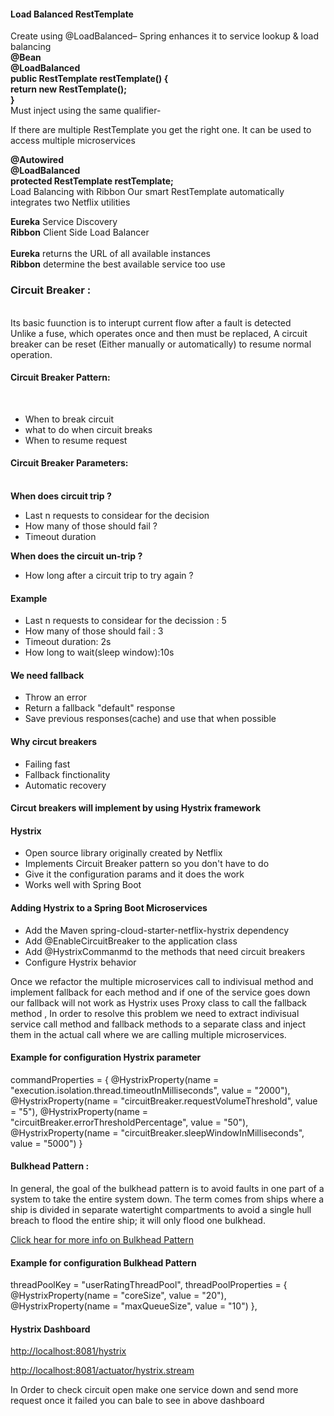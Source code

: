 <h4>Load Balanced RestTemplate</h4>
Create using @LoadBalanced– Spring enhances it to service lookup & load balancing</br>
<b>
 @Bean</br>
 @LoadBalanced</br>
 public RestTemplate restTemplate() {</br>
  return new RestTemplate();</br>
 }
 </b></br>
 Must inject using the same qualifier-

If there are multiple RestTemplate you get the right one.
It can be used to access multiple microservices

<b>
@Autowired</br>
@LoadBalanced</br>
protected RestTemplate restTemplate;
</b></br>
Load Balancing with Ribbon
Our smart RestTemplate automatically integrates two Netflix utilities

<b>Eureka</b> Service Discovery</br>
<b>Ribbon</b> Client Side Load Balancer
</br>  
<b>Eureka</b> returns the URL of all available instances</br>
<b>Ribbon</b> determine the best available service too use</br>

<h3>Circuit Breaker :</h3></br>
Its basic fuunction is to interupt current flow after a fault is detected</br>
Unlike a fuse, which operates once and then must be replaced, A circuit breaker can be reset (Either manually or automatically) to resume normal operation.
<h4>Circuit Breaker Pattern:</h4></br>
<ul>
  <li>When to break circuit</li>
  <li>what to do when circuit breaks</li>
  <li>When to resume request</li>
</ul>
<h4>Circuit Breaker Parameters:</h4></br>
<b>When does circuit trip ?</b>
<ul>
  <li>Last n requests to considear for the decision</li>
  <li>How many of those should fail ?</li>
  <li>Timeout duration</li>
</ul>
<b>When does the circuit un-trip ?</b>
<ul>
<li>How long after a circuit trip to try again ?</li>
</ul>
<h4>Example</h4>
<ul>
  <li>Last n requests to considear for the decission : 5</li>
  <li>How many of those should fail : 3</li>
  <li>Timeout duration: 2s</li>
  <li>How long to wait(sleep window):10s</li>
</ul>
<h4>We need fallback</h4>
<ul>
  <li>Throw an error</li>
  <li>Return a fallback "default" response</li>
  <li>Save previous responses(cache) and use that when possible</li>
</ul>
<h4>Why circut breakers</h4>
<ul>
  <li>Failing fast</li>
  <li>Fallback finctionality</li>
  <li>Automatic recovery</li>
</ul>
<h4>Circut breakers will implement by using Hystrix framework</h4>
<h4>Hystrix</h4>
<ul>
  <li>Open source library originally created by Netflix</li>
  <li>Implements Circuit Breaker pattern so you don't have to do</li>
  <li>Give it the configuration params and it does the work</li>
  <li>Works well with Spring Boot</li>
</ul>
<h4>Adding Hystrix to a Spring Boot Microservices</h4>
<ul>
  <li>Add the Maven spring-cloud-starter-netflix-hystrix dependency</li>
  <li>Add @EnableCircuitBreaker to the application class</li>
  <li>Add @HystrixCommanmd to the methods that need circuit breakers</li>
  <li>Configure Hystrix behavior</li>
</ul>
<p>Once we refactor the multiple microservices call to indivisual method and implement fallback for each method and if one of the service goes down our fallback will not work as Hystrix uses Proxy class to call the fallback method , In order to resolve this problem we need to extract indivisual service call method and fallback methods to a separate class and inject them in the actual call where we are calling multiple microservices.</p>
<h4>Example for configuration Hystrix parameter</h4>
<span>commandProperties = {
                    @HystrixProperty(name = "execution.isolation.thread.timeoutInMilliseconds", value = "2000"),
                    @HystrixProperty(name = "circuitBreaker.requestVolumeThreshold", value = "5"),
                    @HystrixProperty(name = "circuitBreaker.errorThresholdPercentage", value = "50"),
                    @HystrixProperty(name = "circuitBreaker.sleepWindowInMilliseconds", value = "5000")
            }
</span>
<h4>Bulkhead Pattern : </h4>
<p>In general, the goal of the bulkhead pattern is to avoid faults in one part of a system to take the entire system down. The term comes from ships where a ship is divided in separate watertight compartments to avoid a single hull breach to flood the entire ship; it will only flood one bulkhead.</p>

<a href="https://stackoverflow.com/questions/30391809/what-is-bulkhead-pattern-used-by-hystrix">Click hear for more info on Bulkhead Pattern</a>
<h4>Example for configuration Bulkhead Pattern</h4>
<span>threadPoolKey = "userRatingThreadPool",
            threadPoolProperties = {
                    @HystrixProperty(name = "coreSize", value = "20"),
                    @HystrixProperty(name = "maxQueueSize", value = "10")
            },
</span>
<h4>Hystrix Dashboard</h4>
<p><a href="">http://localhost:8081/hystrix</a></p>
<p><a href="">http://localhost:8081/actuator/hystrix.stream</a></p>
<p>In Order to check circuit open make one service down and send more request once it failed you can bale to see in above dashboard</p> 
